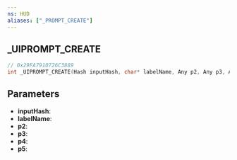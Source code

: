 ```yaml
---
ns: HUD
aliases: ["_PROMPT_CREATE"]
---
```

## _UIPROMPT_CREATE

```c
// 0x29FA7910726C3889
int _UIPROMPT_CREATE(Hash inputHash, char* labelName, Any p2, Any p3, Any p4, int p5);
```

## Parameters
* **inputHash**:
* **labelName**:
* **p2**:
* **p3**:
* **p4**:
* **p5**:
